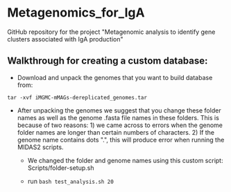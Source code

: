 # Metagenomics_for_IgA
GitHub repository for the project "Metagenomic analysis to identify gene clusters associated with IgA production"


## Walkthrough for creating a custom database:

- Download and unpack the genomes that you want to build database from:

`tar -xvf iMGMC-mMAGs-dereplicated_genomes.tar`

- After unpacking the genomes we suggest that you change these folder names as well as the genome .fasta file names in these folders. This is because of two reasons: 1) we came across to errors when the genome folder names are longer than certain numbers of characters. 2) If the genome name contains dots ".", this will produce error when running the MIDAS2 scripts. 

    - We changed the folder and genome names using this custom script: Scripts/folder-setup.sh



    - run  `bash test_analysis.sh 20`
